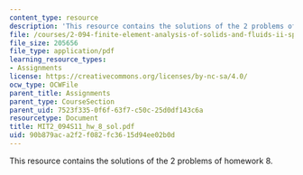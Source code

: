 ```yaml
---
content_type: resource
description: 'This resource contains the solutions of the 2 problems of homework 8. '
file: /courses/2-094-finite-element-analysis-of-solids-and-fluids-ii-spring-2011/90b879aca2f2f082fc3615d94ee02b0d_MIT2_094S11_hw_8_sol.pdf
file_size: 205656
file_type: application/pdf
learning_resource_types:
- Assignments
license: https://creativecommons.org/licenses/by-nc-sa/4.0/
ocw_type: OCWFile
parent_title: Assignments
parent_type: CourseSection
parent_uid: 7523f335-0f6f-63f7-c50c-25d0df143c6a
resourcetype: Document
title: MIT2_094S11_hw_8_sol.pdf
uid: 90b879ac-a2f2-f082-fc36-15d94ee02b0d
---
```

This resource contains the solutions of the 2 problems of homework 8. 